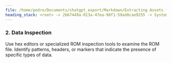 ```yaml
---
file: /home/pedro/Documents/chatgpt_export/Markdown/Extracting Assets from N64 ROMs.md
heading_stack: <root> -> 2b67449a-013a-47ea-98f1-59ad8cae9255 -> System -> fa7e50e8-077f-4071-8050-19f2bcc310f4 -> System -> aaa27e75-5d0f-4c5b-8951-14720adfa2ce -> User -> 4c4ca502-7e77-43a4-82d6-2faaed0142c1 -> Assistant -> 1. Understanding the ROM Format -> 2. Data Inspection
---
```

### 2. Data Inspection
Use hex editors or specialized ROM inspection tools to examine the ROM file. Identify patterns, headers, or markers that indicate the presence of specific types of data.

